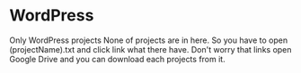 # WordPress
Only WordPress projects
None of projects are in here. So you have to open (projectName).txt and click link what there have. Don't worry that links open Google Drive and you can download each projects from it.
